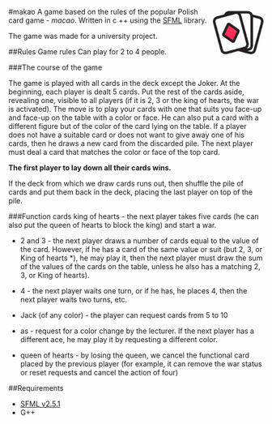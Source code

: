 #makao <img align="right" width="100" height="100" src="https://raw.githubusercontent.com/D4VOS/makao/f44aed212a26d2b6576557ba99a9a2ab467996c1/resources/icon.png">
A game based on the rules of the popular Polish card game - _macao_. Written in c ++ using the [SFML] library.

The game was made for a university project.

##Rules
Game rules
Can play for 2 to 4 people.

###The course of the game

The game is played with all cards in the deck except the Joker. At the beginning, each player is dealt 5 cards. Put the rest of the cards aside, revealing one, visible to all players (if it is 2, 3 or the king of hearts, the war is activated). The move is to play your cards with one that suits you
face-up and face-up on the table with a color or face. He can also put a card with a different figure but of the color of the card lying on the table. If a player does not have a suitable card or does not want to give away one of his cards, then he draws a new card from the discarded pile. The next player must deal a card that matches the color or face of the top card.

__The first player to lay down all their cards wins.__

If the deck from which we draw cards runs out, then shuffle the pile of cards and put them back in the deck, placing the last player on top of the pile.

###Function cards
king of hearts - the next player takes five cards (he can also put the queen of hearts to block the king) and start a war.

- 2 and 3 - the next player draws a number of cards equal to the value of the card. However, if he has a card of the same value or suit (but 2, 3, or King of hearts *), he may play it, then the next player must draw the sum of the values ​​of the cards on the table, unless he also has a matching 2, 3, or King of hearts).

- 4 - the next player waits one turn, or if he has, he places 4, then the next player waits two turns, etc.

- Jack (of any color) - the player can request cards from 5 to 10

- as - request for a color change by the lecturer. If the next player has a different ace, he may play it by requesting a different color.

- queen of hearts - by losing the queen, we cancel the functional card placed by the previous player (for example, it can remove the war status or reset requests and cancel the action of four)

##Requirements
- [SFML v2.5.1][SFMLdownload]
- G++

[SFML]:<https://www.sfml-dev.org>
[SFMLdownload]:<https://www.sfml-dev.org/download/sfml/2.5.1>

